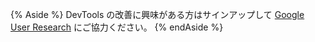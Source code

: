 {% Aside %}
DevTools の改善に興味がある方はサインアップして [Google User Research](https://google.qualtrics.com/jfe/form/SV_9YbKj35IGoGsDBj?reserved=1&utm_source=Website%20feature&Q_Language=en&utm_medium=own_web&utm_campaign=Q4&productTag=chrm&campaignDate=November2020&referral_code=UXFm430458) にご協力ください。
{% endAside %}

